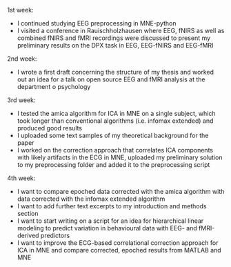 1st week: 
- I continued studying EEG preprocessing in MNE-python
- I visited a conference in Rauischholzhausen where EEG, fNIRS as well as combined fNIRS and fMRI recordings were discussed to present my preliminary results on the DPX task in EEG, EEG-fNIRS and EEG-fMRI

2nd week:
- I wrote a first draft concerning the structure of my thesis and worked out an idea for a talk on open source EEG and fMRI analysis at the department o psychology

3rd week:
-	I tested the amica algorithm for ICA in MNE on a single subject, which took longer than conventional algorithms (i.e. infomax extended) and produced good results
- I uploaded some text samples of my theoretical background for the paper
- I worked on the correction approach that correlates ICA components with likely artifacts in the ECG in MNE, uploaded my preliminary solution to my preprocessing folder and added it to the preprocessing script

4th week:
-	I want to compare epoched data corrected with the amica algorithm with data corrected with the infomax extended algorithm
- I want to add further text excerpts to my introduction and methods section
- I want to start writing on a script for an idea for hierarchical linear modeling to predict variation in behavioural data with EEG- and fMRI-derived predictors
- I want to improve the ECG-based correlational correction approach for ICA in MNE and compare corrected, epoched results from MATLAB and MNE

